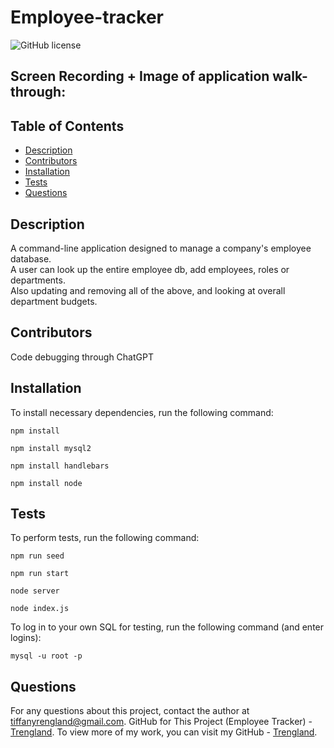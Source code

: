 # Employee-tracker

![GitHub license](https://img.shields.io/badge/license-MIT-blue.svg)


## Screen Recording + Image of application walk-through:



## Table of Contents

* [Description](#description)
* [Contributors](#contributors)
* [Installation](#installation)
* [Tests](#tests)
* [Questions](#questions)



## Description

A command-line application designed to manage a company's employee database.\
A user can look up the entire employee db, add employees, roles or departments.\
Also updating and removing all of the above, and looking at overall department budgets.



## Contributors

Code debugging through ChatGPT



## Installation

To install necessary dependencies, run the following command: 
```
npm install
```
```
npm install mysql2
```
```
npm install handlebars
```
```
npm install node
```


## Tests

To perform tests, run the following command:
```
npm run seed
```
```
npm run start
```
```
node server
```
```
node index.js
```

To log in to your own SQL for testing, run the following command (and enter logins):
```
mysql -u root -p
```



## Questions

For any questions about this project, contact the author at tiffanyrengland@gmail.com. 
GitHub for This Project (Employee Tracker) - [Trengland](https://github.com/Trengland/Employee-tracker).
To view more of my work, you can visit my GitHub - [Trengland](https://www.github.com/Trengland/).
